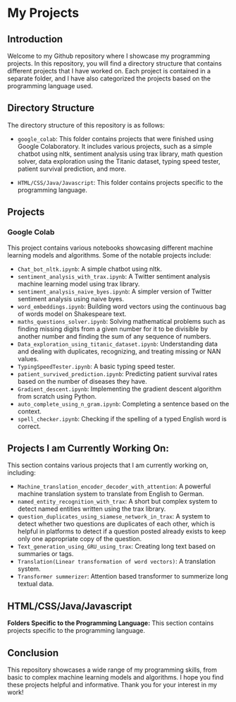 # My Projects
## Introduction

Welcome to my Github repository where I showcase my programming projects. In this repository, you will find a directory structure that contains different projects that I have worked on. Each project is contained in a separate folder, and I have also categorized the projects based on the programming language used.

## Directory Structure

The directory structure of this repository is as follows:

- `google_colab`: This folder contains projects that were finished using Google Colaboratory. It includes various projects, such as a simple chatbot using nltk, sentiment analysis using trax library, math question solver, data exploration using the Titanic dataset, typing speed tester, patient survival prediction, and more.

- `HTML/CSS/Java/Javascript`: This folder contains projects specific to the programming language.

## Projects
### Google Colab

This project contains various notebooks showcasing different machine learning models and algorithms. Some of the notable projects include:
- `Chat_bot_nltk.ipynb`: A simple chatbot using nltk.
- `sentiment_analysis_with_trax.ipynb`: A Twitter sentiment analysis machine learning model using trax library.
- `sentiment_analysis_naive_byes.ipynb`: A simpler version of Twitter sentiment analysis using naive byes.
- `word_embeddings.ipynb`: Building word vectors using the continuous bag of words model on Shakespeare text.
- `maths_questions_solver.ipynb`: Solving mathematical problems such as finding missing digits from a given number for it to be divisible by another number and finding the sum of any sequence of numbers.
- `Data_exploration_using_titanic_dataset.ipynb`: Understanding data and dealing with duplicates, recognizing, and treating missing or NAN values.
- `TypingSpeedTester.ipynb`: A basic typing speed tester.
- `patient_survived_prediction.ipynb`: Predicting patient survival rates based on the number of diseases they have.
- `Gradient_descent.ipynb`: Implementing the gradient descent algorithm from scratch using Python.
- `auto_complete_using_n_gram.ipynb`: Completing a sentence based on the context.
- `spell_checker.ipynb`: Checking if the spelling of a typed English word is correct.

## Projects I am Currently Working On: 
This section contains various projects that I am currently working on, including:
- `Machine_translation_encoder_decoder_with_attention`: A powerful machine translation system to translate from English to German.
- `named_entity_recognition_with_trax`: A short but complex system to detect named entities written using the trax library.
- `question_duplicates_using_siamese_network_in_trax`: A system to detect whether two questions are duplicates of each other, which is helpful in platforms to detect if a question posted already exists to keep only one appropriate copy of the question.
- `Text_generation_using_GRU_using_trax`: Creating long text based on summaries or tags.
- `Translation(Linear transformation of word vectors)`: A translation system.
- `Transformer summerizer`: Attention based transformer to summerize long textual data. 

## HTML/CSS/Java/Javascript

__Folders Specific to the Programming Language:__ This section contains projects specific to the programming language.

## Conclusion

This repository showcases a wide range of my programming skills, from basic to complex machine learning models and algorithms. I hope you find these projects helpful and informative. Thank you for your interest in my work!
